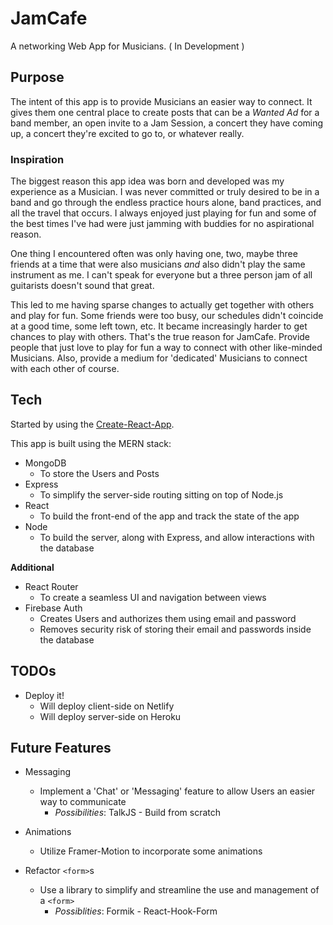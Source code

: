 # JamCafe

A networking Web App for Musicians. ( In Development )

## Purpose

The intent of this app is to provide Musicians an easier way to connect. It gives them one central place to create posts that can be a _Wanted Ad_ for a band member, an open invite to a Jam Session, a concert they have coming up, a concert they're excited to go to, or whatever really.

### Inspiration

The biggest reason this app idea was born and developed was my experience as a Musician. I was never committed or truly desired to be in a band and go through the endless practice hours alone, band practices, and all the travel that occurs. I always enjoyed just playing for fun and some of the best times I've had were just jamming with buddies for no aspirational reason.

One thing I encountered often was only having one, two, maybe three friends at a time that were also musicians _and_ also didn't play the same instrument as me. I can't speak for everyone but a three person jam of all guitarists doesn't sound that great.

This led to me having sparse changes to actually get together with others and play for fun. Some friends were too busy, our schedules didn't coincide at a good time, some left town, etc. It became increasingly harder to get chances to play with others. That's the true reason for JamCafe. Provide people that just love to play for fun a way to connect with other like-minded Musicians. Also, provide a medium for 'dedicated' Musicians to connect with each other of course.

## Tech

Started by using the [Create-React-App](https://github.com/facebook/create-react-app).

This app is built using the MERN stack:

- MongoDB
  - To store the Users and Posts
- Express
  - To simplify the server-side routing sitting on top of Node.js
- React
  - To build the front-end of the app and track the state of the app
- Node
  - To build the server, along with Express, and allow interactions with the database

**Additional**

- React Router
  - To create a seamless UI and navigation between views
- Firebase Auth
  - Creates Users and authorizes them using email and password
  - Removes security risk of storing their email and passwords inside the database

## TODOs

- Deploy it!
  - Will deploy client-side on Netlify
  - Will deploy server-side on Heroku

## Future Features

- Messaging
  - Implement a 'Chat' or 'Messaging' feature to allow Users an easier way to communicate
    - _Possibilities_: TalkJS - Build from scratch

- Animations
  - Utilize Framer-Motion to incorporate some animations

- Refactor `<form>`s
  - Use a library to simplify and streamline the use and management of a `<form>`
    - _Possiblities_: Formik - React-Hook-Form

